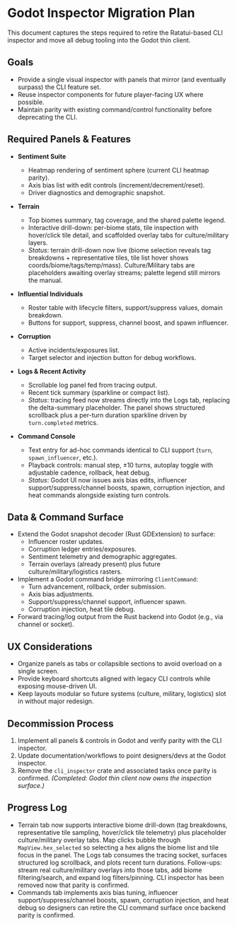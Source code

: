 # Godot Inspector Migration Plan

This document captures the steps required to retire the Ratatui-based CLI inspector and move all
debug tooling into the Godot thin client.

## Goals

- Provide a single visual inspector with panels that mirror (and eventually surpass) the CLI feature
  set.
- Reuse inspector components for future player-facing UX where possible.
- Maintain parity with existing command/control functionality before deprecating the CLI.

## Required Panels & Features

- **Sentiment Suite**
  - Heatmap rendering of sentiment sphere (current CLI heatmap parity).
  - Axis bias list with edit controls (increment/decrement/reset).
  - Driver diagnostics and demographic snapshot.

- **Terrain**
  - Top biomes summary, tag coverage, and the shared palette legend.
  - Interactive drill-down: per-biome stats, tile inspection with hover/click tile detail, and scaffolded overlay tabs for culture/military layers.
  - _Status_: terrain drill-down now live (biome selection reveals tag breakdowns + representative tiles, tile list hover shows coords/biome/tags/temp/mass). Culture/Military tabs are placeholders awaiting overlay streams; palette legend still mirrors the manual.

- **Influential Individuals**
  - Roster table with lifecycle filters, support/suppress values, domain breakdown.
  - Buttons for support, suppress, channel boost, and spawn influencer.

- **Corruption**
  - Active incidents/exposures list.
  - Target selector and injection button for debug workflows.

- **Logs & Recent Activity**
  - Scrollable log panel fed from tracing output.
  - Recent tick summary (sparkline or compact list).
  - _Status_: tracing feed now streams directly into the Logs tab, replacing the delta-summary placeholder. The panel shows structured scrollback plus a per-turn duration sparkline driven by `turn.completed` metrics.

- **Command Console**
  - Text entry for ad-hoc commands identical to CLI support (`turn`, `spawn_influencer`, etc.).
  - Playback controls: manual step, ±10 turns, autoplay toggle with adjustable cadence,
    rollback, heat debug.
  - _Status_: Godot UI now issues axis bias edits, influencer support/suppress/channel boosts, spawn, corruption injection, and heat commands alongside existing turn controls.

## Data & Command Surface

- Extend the Godot snapshot decoder (Rust GDExtension) to surface:
  - Influencer roster updates.
  - Corruption ledger entries/exposures.
  - Sentiment telemetry and demographic aggregates.
  - Terrain overlays (already present) plus future culture/military/logistics rasters.
- Implement a Godot command bridge mirroring `ClientCommand`:
  - Turn advancement, rollback, order submission.
  - Axis bias adjustments.
  - Support/suppress/channel support, influencer spawn.
  - Corruption injection, heat tile debug.
- Forward tracing/log output from the Rust backend into Godot (e.g., via channel or socket).

## UX Considerations

- Organize panels as tabs or collapsible sections to avoid overload on a single screen.
- Provide keyboard shortcuts aligned with legacy CLI controls while exposing mouse-driven UI.
- Keep layouts modular so future systems (culture, military, logistics) slot in without major
  redesign.

## Decommission Process

1. Implement all panels & controls in Godot and verify parity with the CLI inspector.
2. Update documentation/workflows to point designers/devs at the Godot inspector.
3. Remove the `cli_inspector` crate and associated tasks once parity is confirmed. _(Completed: Godot thin client now owns the inspection surface.)_

## Progress Log

- Terrain tab now supports interactive biome drill-down (tag breakdowns, representative tile sampling, hover/click tile telemetry) plus placeholder culture/military overlay tabs. Map clicks bubble through `MapView.hex_selected` so selecting a hex aligns the biome list and tile focus in the panel. The Logs tab consumes the tracing socket, surfaces structured log scrollback, and plots recent turn durations. Follow-ups: stream real culture/military overlays into those tabs, add biome filtering/search, and expand log filters/pinning. CLI inspector has been removed now that parity is confirmed.
- Commands tab implements axis bias tuning, influencer support/suppress/channel boosts, spawn, corruption injection, and heat debug so designers can retire the CLI command surface once backend parity is confirmed.
